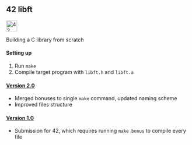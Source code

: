 ## 42 libft

<img src="https://github.com/eesuhn/c-piscine-14/assets/102596628/1c7ed51d-6afa-410b-ae89-92557236b064" alt="42 logo" width="30" />

Building a C library from scratch

#### Setting up
1. Run `make`
2. Compile target program with `libft.h` and `libft.a`

#### [Version 2.0](https://github.com/eesuhn/42-libft/releases/tag/v2.0)
- Merged bonuses to single `make` command, updated naming scheme
- Improved files structure

#### [Version 1.0](https://github.com/eesuhn/42-libft/releases/tag/v1.0)
- Submission for 42, which requires running `make bonus` to compile every file
